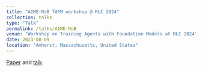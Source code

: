```yaml
---
title: "AIME-NoB TAFM workshop @ RLC 2024"
collection: talks
type: "Talk"
permalink: /talks/AIME-NoB
venue: "Workshop on Training Agents with Foundation Models at RLC 2024"
date: 2023-08-09
location: "Amherst, Massachusetts, United States"
---
```


[Paper](https://openreview.net/forum?id=IVZ6WaPCTP) and [talk](https://www.youtube.com/watch?v=W5rL1Jnyaag).